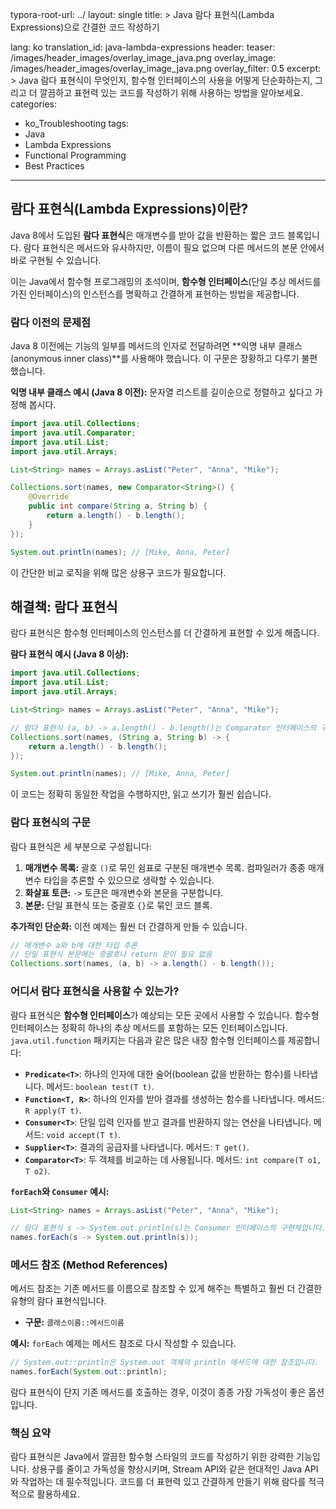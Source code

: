 typora-root-url: ../
layout: single
title: >
   Java 람다 표현식(Lambda Expressions)으로 간결한 코드 작성하기

lang: ko
translation_id: java-lambda-expressions
header:
   teaser: /images/header_images/overlay_image_java.png
   overlay_image: /images/header_images/overlay_image_java.png
   overlay_filter: 0.5
excerpt: >
    Java 람다 표현식이 무엇인지, 함수형 인터페이스의 사용을 어떻게 단순화하는지, 그리고 더 깔끔하고 표현력 있는 코드를 작성하기 위해 사용하는 방법을 알아보세요.
categories:
  - ko_Troubleshooting
tags:
  - Java
  - Lambda Expressions
  - Functional Programming
  - Best Practices
---
## 람다 표현식(Lambda Expressions)이란?

Java 8에서 도입된 **람다 표현식**은 매개변수를 받아 값을 반환하는 짧은 코드 블록입니다. 람다 표현식은 메서드와 유사하지만, 이름이 필요 없으며 다른 메서드의 본문 안에서 바로 구현될 수 있습니다.

이는 Java에서 함수형 프로그래밍의 초석이며, **함수형 인터페이스**(단일 추상 메서드를 가진 인터페이스)의 인스턴스를 명확하고 간결하게 표현하는 방법을 제공합니다.

### 람다 이전의 문제점

Java 8 이전에는 기능의 일부를 메서드의 인자로 전달하려면 **익명 내부 클래스(anonymous inner class)**를 사용해야 했습니다. 이 구문은 장황하고 다루기 불편했습니다.

**익명 내부 클래스 예시 (Java 8 이전):**
문자열 리스트를 길이순으로 정렬하고 싶다고 가정해 봅시다.
```java
import java.util.Collections;
import java.util.Comparator;
import java.util.List;
import java.util.Arrays;

List<String> names = Arrays.asList("Peter", "Anna", "Mike");

Collections.sort(names, new Comparator<String>() {
    @Override
    public int compare(String a, String b) {
        return a.length() - b.length();
    }
});

System.out.println(names); // [Mike, Anna, Peter]
```
이 간단한 비교 로직을 위해 많은 상용구 코드가 필요합니다.

## 해결책: 람다 표현식

람다 표현식은 함수형 인터페이스의 인스턴스를 더 간결하게 표현할 수 있게 해줍니다.

**람다 표현식 예시 (Java 8 이상):**
```java
import java.util.Collections;
import java.util.List;
import java.util.Arrays;

List<String> names = Arrays.asList("Peter", "Anna", "Mike");

// 람다 표현식 (a, b) -> a.length() - b.length()는 Comparator 인터페이스의 구현체입니다.
Collections.sort(names, (String a, String b) -> {
    return a.length() - b.length();
});

System.out.println(names); // [Mike, Anna, Peter]
```

이 코드는 정확히 동일한 작업을 수행하지만, 읽고 쓰기가 훨씬 쉽습니다.

### 람다 표현식의 구문

람다 표현식은 세 부분으로 구성됩니다:

1.  **매개변수 목록:** 괄호 `()`로 묶인 쉼표로 구분된 매개변수 목록. 컴파일러가 종종 매개변수 타입을 추론할 수 있으므로 생략할 수 있습니다.
2.  **화살표 토큰:** `->` 토큰은 매개변수와 본문을 구분합니다.
3.  **본문:** 단일 표현식 또는 중괄호 `{}`로 묶인 코드 블록.

**추가적인 단순화:**
이전 예제는 훨씬 더 간결하게 만들 수 있습니다.
```java
// 매개변수 a와 b에 대한 타입 추론
// 단일 표현식 본문에는 중괄호나 return 문이 필요 없음
Collections.sort(names, (a, b) -> a.length() - b.length());
```

### 어디서 람다 표현식을 사용할 수 있는가?

람다 표현식은 **함수형 인터페이스**가 예상되는 모든 곳에서 사용할 수 있습니다. 함수형 인터페이스는 정확히 하나의 추상 메서드를 포함하는 모든 인터페이스입니다. `java.util.function` 패키지는 다음과 같은 많은 내장 함수형 인터페이스를 제공합니다:

- **`Predicate<T>`**: 하나의 인자에 대한 술어(boolean 값을 반환하는 함수)를 나타냅니다. 메서드: `boolean test(T t)`.
- **`Function<T, R>`**: 하나의 인자를 받아 결과를 생성하는 함수를 나타냅니다. 메서드: `R apply(T t)`.
- **`Consumer<T>`**: 단일 입력 인자를 받고 결과를 반환하지 않는 연산을 나타냅니다. 메서드: `void accept(T t)`.
- **`Supplier<T>`**: 결과의 공급자를 나타냅니다. 메서드: `T get()`.
- **`Comparator<T>`**: 두 객체를 비교하는 데 사용됩니다. 메서드: `int compare(T o1, T o2)`.

**`forEach`와 `Consumer` 예시:**
```java
List<String> names = Arrays.asList("Peter", "Anna", "Mike");

// 람다 표현식 s -> System.out.println(s)는 Consumer 인터페이스의 구현체입니다.
names.forEach(s -> System.out.println(s));
```

### 메서드 참조 (Method References)

메서드 참조는 기존 메서드를 이름으로 참조할 수 있게 해주는 특별하고 훨씬 더 간결한 유형의 람다 표현식입니다.

- **구문:** `클래스이름::메서드이름`

**예시:**
`forEach` 예제는 메서드 참조로 다시 작성할 수 있습니다.
```java
// System.out::println은 System.out 객체의 println 메서드에 대한 참조입니다.
names.forEach(System.out::println);
```
람다 표현식이 단지 기존 메서드를 호출하는 경우, 이것이 종종 가장 가독성이 좋은 옵션입니다.

### 핵심 요약

람다 표현식은 Java에서 깔끔한 함수형 스타일의 코드를 작성하기 위한 강력한 기능입니다. 상용구를 줄이고 가독성을 향상시키며, Stream API와 같은 현대적인 Java API와 작업하는 데 필수적입니다. 코드를 더 표현력 있고 간결하게 만들기 위해 람다를 적극적으로 활용하세요.
